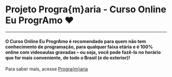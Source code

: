 #  Projeto Progra{m}aria - Curso Online Eu ProgrAmo  :heart:
---------------------
#### O Curso Online Eu ProgrAmo é recomendado para quem não tem conhecimento de programação, para qualquer faixa etária e é 100% online com videoaulas gravadas – ou seja, você pode fazê-lo no horário que for mais conveniente, de todo o Brasil (e do exterior)!

Para saber mais, acesse [Progra{m}aria](https://www.programaria.org/)


